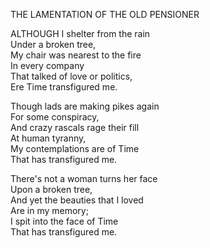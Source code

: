 THE LAMENTATION OF THE OLD PENSIONER  
  
ALTHOUGH I shelter from the rain  
Under a broken tree,  
My chair was nearest to the fire  
In every company  
That talked of love or politics,  
Ere Time transfigured me.  
  
Though lads are making pikes again  
For some conspiracy,  
And crazy rascals rage their fill  
At human tyranny,  
My contemplations are of Time  
That has transfigured me.  
  
There's not a woman turns her face  
Upon a broken tree,  
And yet the beauties that I loved  
Are in my memory;  
I spit into the face of Time  
That has transfigured me.  
